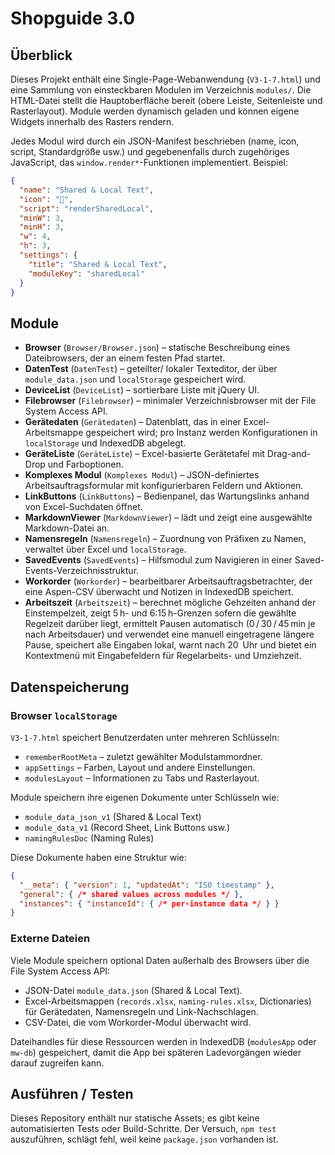 # Shopguide 3.0

## Überblick

Dieses Projekt enthält eine Single-Page-Webanwendung (`V3-1-7.html`) und eine Sammlung von einsteckbaren Modulen im Verzeichnis `modules/`. Die HTML-Datei stellt die Hauptoberfläche bereit (obere Leiste, Seitenleiste und Rasterlayout). Module werden dynamisch geladen und können eigene Widgets innerhalb des Rasters rendern.

Jedes Modul wird durch ein JSON-Manifest beschrieben (name, icon, script, Standardgröße usw.) und gegebenenfalls durch zugehöriges JavaScript, das `window.render*`-Funktionen implementiert. Beispiel:

```json
{
  "name": "Shared & Local Text",
  "icon": "📝",
  "script": "renderSharedLocal",
  "minW": 3,
  "minH": 3,
  "w": 4,
  "h": 3,
  "settings": {
    "title": "Shared & Local Text",
    "moduleKey": "sharedLocal"
  }
}
```

## Module

- **Browser** (`Browser/Browser.json`) – statische Beschreibung eines Dateibrowsers, der an einem festen Pfad startet.
- **DatenTest** (`DatenTest`) – geteilter/ lokaler Texteditor, der über `module_data.json` und `localStorage` gespeichert wird.
- **DeviceList** (`DeviceList`) – sortierbare Liste mit jQuery UI.
- **Filebrowser** (`Filebrowser`) – minimaler Verzeichnisbrowser mit der File System Access API.
- **Gerätedaten** (`Gerätedaten`) – Datenblatt, das in einer Excel-Arbeitsmappe gespeichert wird; pro Instanz werden Konfigurationen in `localStorage` und IndexedDB abgelegt.
- **GeräteListe** (`GeräteListe`) – Excel-basierte Gerätetafel mit Drag-and-Drop und Farboptionen.
- **Komplexes Modul** (`Komplexes Modul`) – JSON-definiertes Arbeitsauftragsformular mit konfigurierbaren Feldern und Aktionen.
- **LinkButtons** (`LinkButtons`) – Bedienpanel, das Wartungslinks anhand von Excel-Suchdaten öffnet.
- **MarkdownViewer** (`MarkdownViewer`) – lädt und zeigt eine ausgewählte Markdown-Datei an.
- **Namensregeln** (`Namensregeln`) – Zuordnung von Präfixen zu Namen, verwaltet über Excel und `localStorage`.
- **SavedEvents** (`SavedEvents`) – Hilfsmodul zum Navigieren in einer Saved-Events-Verzeichnisstruktur.
- **Workorder** (`Workorder`) – bearbeitbarer Arbeitsauftragsbetrachter, der eine Aspen-CSV überwacht und Notizen in IndexedDB speichert.
- **Arbeitszeit** (`Arbeitszeit`) – berechnet mögliche Gehzeiten anhand der Einstempelzeit, zeigt 5 h- und 6:15 h-Grenzen sofern die gewählte Regelzeit darüber liegt, ermittelt Pausen automatisch (0 / 30 / 45 min je nach Arbeitsdauer) und verwendet eine manuell eingetragene längere Pause, speichert alle Eingaben lokal, warnt nach 20 Uhr und bietet ein Kontextmenü mit Eingabefeldern für Regelarbeits- und Umziehzeit.

## Datenspeicherung

### Browser `localStorage`

`V3-1-7.html` speichert Benutzerdaten unter mehreren Schlüsseln:

- `rememberRootMeta` – zuletzt gewählter Modulstammordner.
- `appSettings` – Farben, Layout und andere Einstellungen.
- `modulesLayout` – Informationen zu Tabs und Rasterlayout.

Module speichern ihre eigenen Dokumente unter Schlüsseln wie:

- `module_data_json_v1` (Shared & Local Text)
- `module_data_v1` (Record Sheet, Link Buttons usw.)
- `namingRulesDoc` (Naming Rules)

Diese Dokumente haben eine Struktur wie:

```json
{
  "__meta": { "version": 1, "updatedAt": "ISO timestamp" },
  "general": { /* shared values across modules */ },
  "instances": { "instanceId": { /* per-instance data */ } }
}
```

### Externe Dateien

Viele Module speichern optional Daten außerhalb des Browsers über die File System Access API:

- JSON-Datei `module_data.json` (Shared & Local Text).
- Excel-Arbeitsmappen (`records.xlsx`, `naming-rules.xlsx`, Dictionaries) für Gerätedaten, Namensregeln und Link-Nachschlagen.
- CSV-Datei, die vom Workorder-Modul überwacht wird.

Dateihandles für diese Ressourcen werden in IndexedDB (`modulesApp` oder `mw-db`) gespeichert, damit die App bei späteren Ladevorgängen wieder darauf zugreifen kann.

## Ausführen / Testen

Dieses Repository enthält nur statische Assets; es gibt keine automatisierten Tests oder Build-Schritte. Der Versuch, `npm test` auszuführen, schlägt fehl, weil keine `package.json` vorhanden ist.
